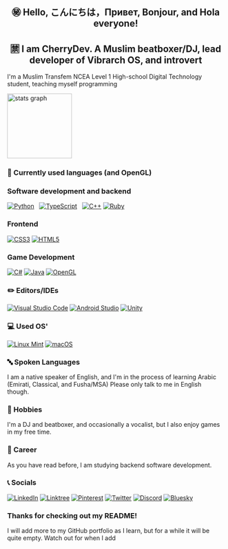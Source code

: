 <h2 align="center">㊙️ Hello, こんにちは，Привет, Bonjour, and Hola everyone!</h2>
<h2 align="center">🈲 I am CherryDev. A Muslim beatboxer/DJ, lead developer of Vibrarch OS, and introvert</h2>

I'm a Muslim Transfem NCEA Level 1 High-school Digital Technology student, teaching myself programming<br>

<img src="https://github-readme-stats.vercel.app/api?username=CherryDev-Arch&theme=dracula&locale=en&hide_border=false" height="150" alt="stats graph"  />

### 📁 Currently used languages (and OpenGL)

### Software development and backend

[![Python](https://img.shields.io/badge/Python-%233776AB.svg?style=for-the-badge&logo=Python&logoColor=white)](https://www.python.org/) &nbsp;
[![TypeScript](https://img.shields.io/badge/TypeScript-%23007ACC.svg?style=for-the-badge&logo=typescript&logoColor=white)](https://www.typescriptlang.org) &nbsp;
[![C++](https://img.shields.io/badge/c++-%2300599C.svg?style=for-the-badge&logo=c%2B%2B&logoColor=white)](https://cplusplus.com/)
[![Ruby](https://img.shields.io/badge/ruby-%23CC342D.svg?style=for-the-badge&logo=ruby&logoColor=white)](https://www.ruby-lang.org/en/)

### Frontend

[![CSS3](https://img.shields.io/badge/css3-%231572B6.svg?style=for-the-badge&logo=css3&logoColor=white)](https://developer.mozilla.org/en-US/docs/Web/CSS)
[![HTML5](https://img.shields.io/badge/html5-%23E34F26.svg?style=for-the-badge&logo=html5&logoColor=white)](https://developer.mozilla.org/en-US/docs/Web/HTML)

### Game Development

[![C#](https://img.shields.io/badge/c%23-%23239120.svg?style=for-the-badge&logo=csharp&logoColor=white)](https://learn.microsoft.com/en-us/dotnet/csharp/tour-of-csharp/)
[![Java](https://img.shields.io/badge/java-%23ED8B00.svg?style=for-the-badge&logo=openjdk&logoColor=white)](https://www.java.com/en/)
[![OpenGL](https://img.shields.io/badge/OpenGL-white?logo=OpenGL&style=for-the-badge)](https://www.opengl.org/)

### ✏️ Editors/IDEs

[![Visual Studio Code](https://img.shields.io/badge/Visual%20Studio%20Code-0078d7.svg?style=for-the-badge&logo=visual-studio-code&logoColor=white)](https://code.visualstudio.com/)
[![Android Studio](https://img.shields.io/badge/android%20studio-346ac1?style=for-the-badge&logo=android%20studio&logoColor=white)](https://developer.android.com/studio)
[![Unity](https://img.shields.io/badge/unity-%23000000.svg?style=for-the-badge&logo=unity&logoColor=white)](https://unity.com/)

### 💻 Used OS'

[![Linux Mint](https://img.shields.io/badge/Linux%20Mint-87CF3E?style=for-the-badge&logo=Linux%20Mint&logoColor=white)](https://linuxmint.com)
[![macOS](https://img.shields.io/badge/mac%20os-000000?style=for-the-badge&logo=macos&logoColor=F0F0F0)](https://www.apple.com/nz/macos/macos-sequoia/)

### 🔤 Spoken Languages

I am a native speaker of English, and I'm in the process of learning Arabic (Emirati, Classical, and Fusha/MSA)
Please only talk to me in English though.

### 📔 Hobbies

I'm a DJ and beatboxer, and occasionally a vocalist, but I also enjoy games in my free time.

### 📝 Career

As you have read before, I am studying backend software development.

### 📞 Socials

[![LinkedIn](https://img.shields.io/badge/linkedin-%230077B5.svg?style=for-the-badge&logo=linkedin&logoColor=white)](https://www.linkedin.com/in/joshua-miller-56a63a355/)
[![Linktree](https://img.shields.io/badge/linktree-1de9b6?style=for-the-badge&logo=linktree&logoColor=white)](https://linktr.ee/TERMINL_SOCHI)
[![Pinterest](https://img.shields.io/badge/Pinterest-%23E60023.svg?style=for-the-badge&logo=Pinterest&logoColor=white)](https://nz.pinterest.com/TERMINL_SOCHI/)
[![Twitter](https://img.shields.io/badge/X-%23000000.svg?style=for-the-badge&logo=X&logoColor=white)](https://bsky.app/profile/terminl-sochi.bsky.social)
[![Discord](https://img.shields.io/badge/Discord-%235865F2.svg?style=for-the-badge&logo=discord&logoColor=white)](https://discord.gg/dX5sVZhQke)
[![Bluesky](https://img.shields.io/badge/Bluesky-0285FF?style=for-the-badge&logo=Bluesky&logoColor=white)](https://bsky.app/profile/terminl-sochi.bsky.social)

### Thanks for checking out my README!
I will add more to my GitHub portfolio as I learn, but for a while it will be quite empty.
Watch out for when I add 
